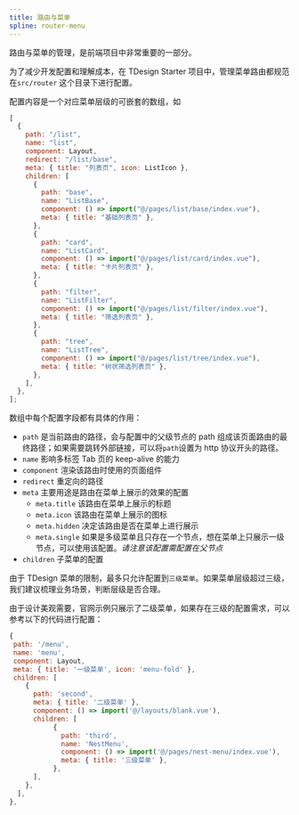 ```yaml
---
title: 路由与菜单
spline: router-menu
---
```


路由与菜单的管理，是前端项目中非常重要的一部分。

为了减少开发配置和理解成本，在 TDesign Starter 项目中，管理菜单路由都规范在`src/router` 这个目录下进行配置。

配置内容是一个对应菜单层级的可嵌套的数组，如

```js
[
  {
    path: "/list",
    name: "list",
    component: Layout,
    redirect: "/list/base",
    meta: { title: "列表页", icon: ListIcon },
    children: [
      {
        path: "base",
        name: "ListBase",
        component: () => import("@/pages/list/base/index.vue"),
        meta: { title: "基础列表页" },
      },
      {
        path: "card",
        name: "ListCard",
        component: () => import("@/pages/list/card/index.vue"),
        meta: { title: "卡片列表页" },
      },
      {
        path: "filter",
        name: "ListFilter",
        component: () => import("@/pages/list/filter/index.vue"),
        meta: { title: "筛选列表页" },
      },
      {
        path: "tree",
        name: "ListTree",
        component: () => import("@/pages/list/tree/index.vue"),
        meta: { title: "树状筛选列表页" },
      },
    ],
  },
];
```

数组中每个配置字段都有具体的作用：

- `path` 是当前路由的路径，会与配置中的父级节点的 path 组成该页面路由的最终路径；如果需要跳转外部链接，可以将`path`设置为 http 协议开头的路径。
- `name` 影响多标签 Tab 页的 keep-alive 的能力
- `component` 渲染该路由时使用的页面组件
- `redirect` 重定向的路径
- `meta` 主要用途是路由在菜单上展示的效果的配置
  - `meta.title` 该路由在菜单上展示的标题
  - `meta.icon` 该路由在菜单上展示的图标
  - `meta.hidden` 决定该路由是否在菜单上进行展示
  - `meta.single` 如果是多级菜单且只存在一个节点，想在菜单上只展示一级节点，可以使用该配置。_请注意该配置需配置在父节点_
- `children` 子菜单的配置

由于 TDesign 菜单的限制，最多只允许配置到`三级菜单`。如果菜单层级超过三级，我们建议梳理业务场景，判断层级是否合理。

由于设计美观需要，官网示例只展示了二级菜单，如果存在三级的配置需求，可以参考以下的代码进行配置：

```js
{
 path: '/menu',
 name: 'menu',
 component: Layout,
 meta: { title: '一级菜单', icon: 'menu-fold' },
 children: [
    {
      path: 'second',
      meta: { title: '二级菜单' },
      component: () => import('@/layouts/blank.vue'),
      children: [
           {
             path: 'third',
             name: 'NestMenu',
             component: () => import('@/pages/nest-menu/index.vue'),
             meta: { title: '三级菜单' },
           },
      ],
    },
  ],
},
```
